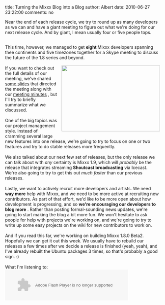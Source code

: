 title: Turning the Mixxx Blog into a Blog
author: Albert
date: 2010-06-27 23:22:00
comments: no

Near the end of each release cycle, we try to round up as many developers as we can and have a giant meeting to figure out what we're doing for our next release cycle. And by giant, I mean usually four or five people tops.<br />
<div><br />
</div>
<div>This time, however, we managed to get <b>eight </b>
Mixxx developers spanning thee continents and five timezones together for a Skype meeting to discuss the future of the 1.8 series and beyond. </div>
<div><br />
</div>
<div><a href="{static}/images/news/IMAG0035.jpg" imageanchor="1" style="clear: right; float: right; margin-bottom: 1em; margin-left: 1em;"><img border="0" height="214" src="{static}/images/news/IMAG0035.jpg" width="320" />
</a>
If you want to check out the full details of our meeting, we've shared <a href="http://docs.google.com/a/mixxx.org/present/view?id=dd557nj5_58cxns8zd5">some slides</a>
 that directed the meeting along with our <a href="https://github.com/mixxxdj/mixxx/wiki/6_27_2010_developer_meeting_minutes">meeting minutes</a>
, but I'll try to briefly summarize what we discussed.</div>
<div><br />
</div>
<div>One of the big topics was our project management style. Instead of cramming several large new features into one release, we're going to try to focus on one or two features and try to do stable releases more frequently. </div>
<div><br />
</div>
<div>We also talked about our next few set of releases, but the only release we can talk about with <i>any</i>
 certainty is Mixxx 1.9, which will <i>probably</i>
 be the release that integrates streaming <b>Shoutcast broadcasting</b>
 via Icecast. We're also going to try to get this out <i>much faster</i>
 than our previous releases.</div>
<div><br />
</div>
<div>Lastly, we want to actively recruit more developers and artists. We need <b>way more</b>
 help with Mixxx, and we need to be more active at recruiting new contributors. As part of that effort, we'd like to be more open about how development is progressing, and so <b>we're encouraging our developers to blog more</b>
. Rather than posting formal-sounding news updates, we're going to start making the blog a bit more fun. We won't hesitate to ask people for help with projects we're working on, and we're going to try to write up some easy projects on the wiki for new contributors to work on.</div>
<div><br />
</div>
<div>And if you read this far, we're working on building Mixxx 1.8.0 Beta2. Hopefully we can get it out this week. We usually have to rebuild our releases a few times after we decide a release is finished (yeah, yeah), and I've already rebuilt the Ubuntu packages 3 times, so that's probably a good sign.  :)</div>
<div><br />
</div>
<div>What I'm listening to:</div>
<object classid="clsid:D27CDB6E-AE6D-11cf-96B8-444553540000" width="400" height="100"><param name="movie" value="http://bandcamp.com/EmbeddedPlayer.swf/album=363614375/size=venti/bgcol=141414/linkcol=4285BB/"><param name="quality" value="high"><param name="allowScriptAccess" value="never"><param name="allowNetworking" value="always"><param name="wmode" value="transparent"><param name="bgcolor" value="#141414"><embed src="https://bandcamp.com/EmbeddedPlayer.swf/album=363614375/size=venti/bgcol=141414/linkcol=4285BB/" width="400" height="100" type="application/x-shockwave-flash" pluginspage="http://www.macromedia.com/go/getflashplayer" quality="high" allowscriptaccess="never" allownetworking="always" wmode="transparent" bgcolor="#141414"></embed>
<noembed></noembed>
</object>
